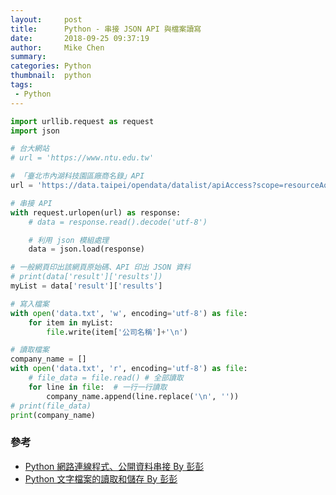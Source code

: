 ```yaml
---
layout:     post
title:      Python - 串接 JSON API 與檔案讀寫
date:       2018-09-25 09:37:19
author:     Mike Chen
summary:    
categories: Python
thumbnail:  python
tags:
 - Python
---
```


```python
import urllib.request as request
import json

# 台大網站
# url = 'https://www.ntu.edu.tw'

# 「臺北市內湖科技園區廠商名錄」API
url = 'https://data.taipei/opendata/datalist/apiAccess?scope=resourceAquire&rid=296acfa2-5d93-4706-ad58-e83cc951863c'

# 串接 API
with request.urlopen(url) as response:
    # data = response.read().decode('utf-8')

    # 利用 json 模組處理
    data = json.load(response)

# 一般網頁印出該網頁原始碼、API 印出 JSON 資料
# print(data['result']['results'])
myList = data['result']['results']

# 寫入檔案
with open('data.txt', 'w', encoding='utf-8') as file:
    for item in myList:
        file.write(item['公司名稱']+'\n')

# 讀取檔案
company_name = []
with open('data.txt', 'r', encoding='utf-8') as file:
    # file_data = file.read() # 全部讀取
    for line in file:  # 一行一行讀取
        company_name.append(line.replace('\n', ''))
# print(file_data)
print(company_name)

```


### 參考
* [Python 網路連線程式、公開資料串接 By 彭彭](https://www.youtube.com/watch?v=sUzR3QVBKIo&list=PL-g0fdC5RMboYEyt6QS2iLb_1m7QcgfHk&index=15)
* [Python 文字檔案的讀取和儲存 By 彭彭](https://www.youtube.com/watch?v=C4OkV6DrVRs&list=PL-g0fdC5RMboYEyt6QS2iLb_1m7QcgfHk&index=13)